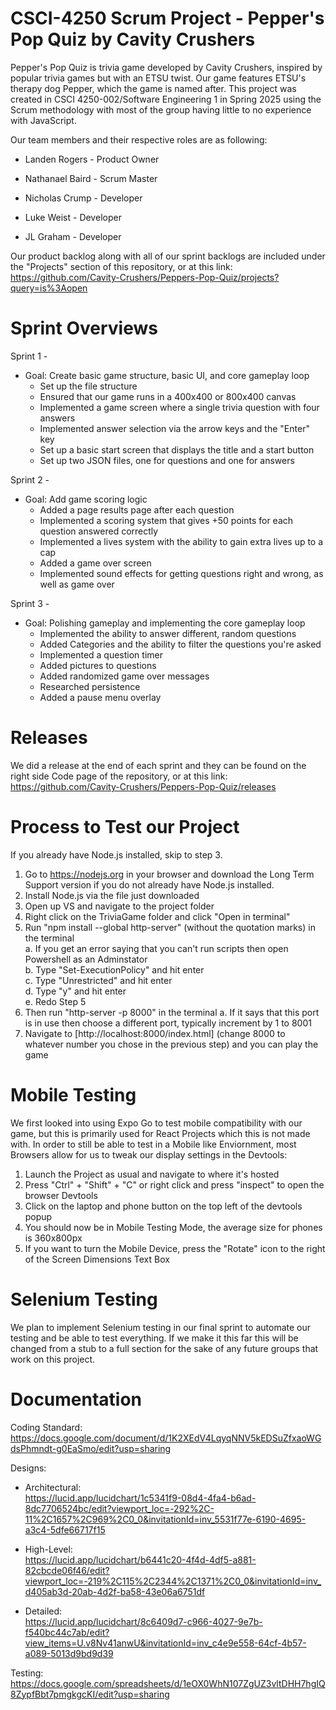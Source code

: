 # CSCI-4250 Scrum Project - Pepper's Pop Quiz by Cavity Crushers

Pepper's Pop Quiz is trivia game developed by Cavity Crushers, inspired by popular trivia games but with an ETSU twist. Our game features ETSU's therapy dog Pepper, which the game is named after. This project was created in CSCI 4250-002/Software Engineering 1 in Spring 2025 using the Scrum methodology with most of the group having little to no experience with JavaScript.

Our team members and their respective roles are as following:  
  - Landen Rogers     - Product Owner
  * Nathanael Baird   - Scrum Master
  + Nicholas Crump    - Developer
  * Luke Weist        - Developer
  - JL Graham         - Developer

Our product backlog along with all of our sprint backlogs are included under the "Projects" section of this repository, or at this link:  
https://github.com/Cavity-Crushers/Peppers-Pop-Quiz/projects?query=is%3Aopen

# Sprint Overviews  
Sprint 1 -
- Goal: Create basic game structure, basic UI, and core gameplay loop
  - Set up the file structure
  - Ensured that our game runs in a 400x400 or 800x400 canvas
  - Implemented a game screen where a single trivia question with four answers
  - Implemented answer selection via the arrow keys and the "Enter" key
  - Set up a basic start screen that displays the title and a start button
  - Set up two JSON files, one for questions and one for answers

Sprint 2 -
- Goal: Add game scoring logic
  - Added a page results page after each question
  - Implemented a scoring system that gives +50 points for each question answered correctly
  - Implemented a lives system with the ability to gain extra lives up to a cap
  - Added a game over screen
  - Implemented sound effects for getting questions right and wrong, as well as game over

Sprint 3 -
- Goal: Polishing gameplay and implementing the core gameplay loop
  - Implemented the ability to answer different, random questions
  - Added Categories and the ability to filter the questions you're asked
  - Implemented a question timer
  - Added pictures to questions
  - Added randomized game over messages
  - Researched persistence
  - Added a pause menu overlay
 
# Releases
We did a release at the end of each sprint and they can be found on the right side Code page of the repository, or at this link:  
https://github.com/Cavity-Crushers/Peppers-Pop-Quiz/releases
 
# Process to Test our Project
If you already have Node.js installed, skip to step 3.
1. Go to https://nodejs.org in your browser and download the Long Term Support version if you do not already have Node.js installed.
2. Install Node.js via the file just downloaded
3. Open up VS and navigate to the project folder
4. Right click on the TriviaGame folder and click "Open in terminal"
5. Run "npm install --global http-server" (without the quotation marks) in the terminal  
   a. If you get an error saying that you can't run scripts then open Powershell as an Adminstator  
   b. Type "Set-ExecutionPolicy" and hit enter  
   c. Type "Unrestricted" and hit enter  
   d. Type "y" and hit enter  
   e. Redo Step 5  
7. Then run "http-server -p 8000" in the terminal
  a. If it says that this port is in use then choose a different port, typically increment by 1 to 8001
8. Navigate to [http://localhost:8000/index.html] (change 8000 to whatever number you chose in the previous step) and you can play the game

# Mobile Testing
We first looked into using Expo Go to test mobile compatibility with our game, but this is primarily used for React Projects which this is not made with. In order to still be able to test in a Mobile like Enviornment, most Browsers allow for us to tweak our display settings in the Devtools:
1. Launch the Project as usual and navigate to where it's hosted
2. Press "Ctrl" + "Shift" + "C" or right click and press "inspect" to open the browser Devtools
3. Click on the laptop and phone button on the top left of the devtools popup
4. You should now be in Mobile Testing Mode, the average size for phones is 360x800px
5. If you want to turn the Mobile Device, press the "Rotate" icon to the right of the Screen Dimensions Text Box

# Selenium Testing
We plan to implement Selenium testing in our final sprint to automate our testing and be able to test everything. If we make it this far this will be changed from a stub to a full section for the sake of any future groups that work on this project.

# Documentation
Coding Standard:  
https://docs.google.com/document/d/1K2XEdV4LqyqNNV5kEDSuZfxaoWGdsPhmndt-g0EaSmo/edit?usp=sharing

Designs:
- Architectural:  
https://lucid.app/lucidchart/1c5341f9-08d4-4fa4-b6ad-8dc7706524bc/edit?viewport_loc=-292%2C-11%2C1657%2C969%2C0_0&invitationId=inv_5531f77e-6190-4695-a3c4-5dfe66717f15

- High-Level:  
https://lucid.app/lucidchart/b6441c20-4f4d-4df5-a881-82cbcde06f46/edit?viewport_loc=-219%2C115%2C2344%2C1371%2C0_0&invitationId=inv_d405ab3d-20ab-4d2f-ba58-43e06a6751df

- Detailed:  
https://lucid.app/lucidchart/8c6409d7-c966-4027-9e7b-f540bc44c7ab/edit?view_items=U.v8Nv41anwU&invitationId=inv_c4e9e558-64cf-4b57-a089-5013d9bd9d39
  
Testing:  
https://docs.google.com/spreadsheets/d/1eOX0WhN107ZgUZ3vltDHH7hgIQ8ZypfBbt7pmgkgcKI/edit?usp=sharing
